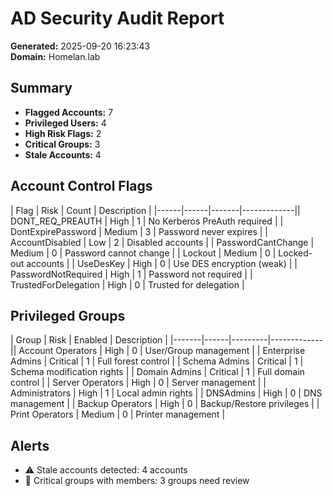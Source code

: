 ﻿# AD Security Audit Report

**Generated:** 2025-09-20 16:23:43  
**Domain:** Homelan.lab  

## Summary
- **Flagged Accounts:** 7
- **Privileged Users:** 4  
- **High Risk Flags:** 2
- **Critical Groups:** 3
- **Stale Accounts:** 4

## Account Control Flags
| Flag | Risk | Count | Description |
|------|------|-------|-------------|| DONT_REQ_PREAUTH | High | 1 | No Kerberos PreAuth required |
| DontExpirePassword | Medium | 3 | Password never expires |
| AccountDisabled | Low | 2 | Disabled accounts |
| PasswordCantChange | Medium | 0 | Password cannot change |
| Lockout | Medium | 0 | Locked-out accounts |
| UseDesKey | High | 0 | Use DES encryption (weak) |
| PasswordNotRequired | High | 1 | Password not required |
| TrustedForDelegation | High | 0 | Trusted for delegation |

## Privileged Groups
| Group | Risk | Enabled | Description |
|-------|------|---------|-------------|| Account Operators | High | 0 | User/Group management |
| Enterprise Admins | Critical | 1 | Full forest control |
| Schema Admins | Critical | 1 | Schema modification rights |
| Domain Admins | Critical | 1 | Full domain control |
| Server Operators | High | 0 | Server management |
| Administrators | High | 1 | Local admin rights |
| DNSAdmins | High | 0 | DNS management |
| Backup Operators | High | 0 | Backup/Restore privileges |
| Print Operators | Medium | 0 | Printer management |

## Alerts
- ⚠️ Stale accounts detected: 4 accounts
- 🔴 Critical groups with members: 3 groups need review

